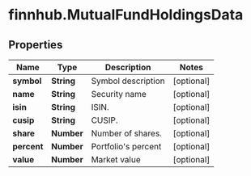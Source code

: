 # finnhub.MutualFundHoldingsData

## Properties

Name | Type | Description | Notes
------------ | ------------- | ------------- | -------------
**symbol** | **String** | Symbol description | [optional] 
**name** | **String** | Security name | [optional] 
**isin** | **String** | ISIN. | [optional] 
**cusip** | **String** | CUSIP. | [optional] 
**share** | **Number** | Number of shares. | [optional] 
**percent** | **Number** | Portfolio&#39;s percent | [optional] 
**value** | **Number** | Market value | [optional] 


